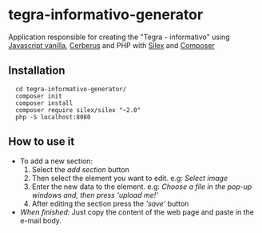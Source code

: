 # tegra-informativo-generator

Application responsible for creating the "Tegra - informativo" using [Javascript vanilla](http://vanilla-js.com/), [Cerberus](http://tedgoas.github.io/Cerberus/) and PHP with [Silex](http://silex.sensiolabs.org/) and [Composer](https://getcomposer.org)


Installation
------------------------
```
  cd tegra-informativo-generator/
  composer init
  composer install
  composer require silex/silex "~2.0"
  php -S localhost:8080
```
How to use it
------------------------
  - To add a new section:
    1. Select the *add section* button
    2. Then select the element you want to edit. e.g: *Select image*
    3. Enter the new data to the element. e.g: *Choose a file in the pop-up windows and, then press 'upload me!'*
    4. After editing the section press the *'save'* button
  - *When finished:* Just copy the content of the web page and paste in the e-mail body.

